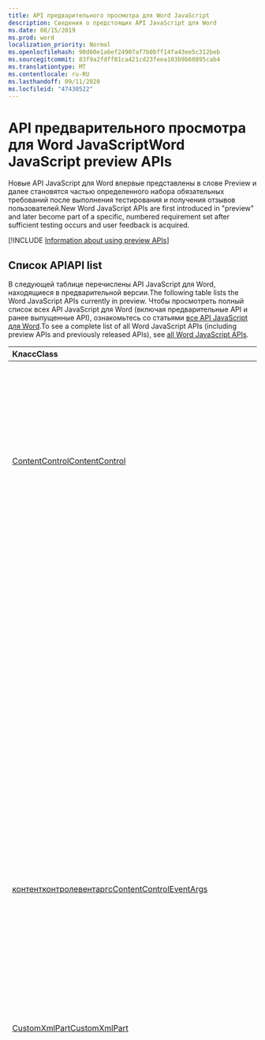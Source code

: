 ```yaml
---
title: API предварительного просмотра для Word JavaScript
description: Сведения о предстоящих API JavaScript для Word
ms.date: 08/15/2019
ms.prod: word
localization_priority: Normal
ms.openlocfilehash: 90d60e1a6ef24907af7b0bff14fa43ee5c312beb
ms.sourcegitcommit: 83f9a2fdff81ca421cd23feea103b9b60895cab4
ms.translationtype: MT
ms.contentlocale: ru-RU
ms.lasthandoff: 09/11/2020
ms.locfileid: "47430522"
---
```

# <a name="word-javascript-preview-apis"></a><span data-ttu-id="7203a-103">API предварительного просмотра для Word JavaScript</span><span class="sxs-lookup"><span data-stu-id="7203a-103">Word JavaScript preview APIs</span></span>

<span data-ttu-id="7203a-104">Новые API JavaScript для Word впервые представлены в слове Preview и далее становятся частью определенного набора обязательных требований после выполнения тестирования и получения отзывов пользователей.</span><span class="sxs-lookup"><span data-stu-id="7203a-104">New Word JavaScript APIs are first introduced in "preview" and later become part of a specific, numbered requirement set after sufficient testing occurs and user feedback is acquired.</span></span>

[!INCLUDE [Information about using preview APIs](../../includes/using-preview-apis-host.md)]

## <a name="api-list"></a><span data-ttu-id="7203a-105">Список API</span><span class="sxs-lookup"><span data-stu-id="7203a-105">API list</span></span>

<span data-ttu-id="7203a-106">В следующей таблице перечислены API JavaScript для Word, находящиеся в предварительной версии.</span><span class="sxs-lookup"><span data-stu-id="7203a-106">The following table lists the Word JavaScript APIs currently in preview.</span></span> <span data-ttu-id="7203a-107">Чтобы просмотреть полный список всех API JavaScript для Word (включая предварительные API и ранее выпущенные API), ознакомьтесь со статьями [все API JavaScript для Word](/javascript/api/word?view=word-js-preview&preserve-view=true).</span><span class="sxs-lookup"><span data-stu-id="7203a-107">To see a complete list of all Word JavaScript APIs (including preview APIs and previously released APIs), see [all Word JavaScript APIs](/javascript/api/word?view=word-js-preview&preserve-view=true).</span></span>

| <span data-ttu-id="7203a-108">Класс</span><span class="sxs-lookup"><span data-stu-id="7203a-108">Class</span></span> | <span data-ttu-id="7203a-109">Поля</span><span class="sxs-lookup"><span data-stu-id="7203a-109">Fields</span></span> | <span data-ttu-id="7203a-110">Описание</span><span class="sxs-lookup"><span data-stu-id="7203a-110">Description</span></span> |
|:---|:---|:---|
|[<span data-ttu-id="7203a-111">ContentControl</span><span class="sxs-lookup"><span data-stu-id="7203a-111">ContentControl</span></span>](/javascript/api/word/word.contentcontrol)|[<span data-ttu-id="7203a-112">onDataChanged</span><span class="sxs-lookup"><span data-stu-id="7203a-112">onDataChanged</span></span>](/javascript/api/word/word.contentcontrol#ondatachanged)|<span data-ttu-id="7203a-113">Возникает при изменении данных в элементе управления содержимым.</span><span class="sxs-lookup"><span data-stu-id="7203a-113">Occurs when data within the content control are changed.</span></span> <span data-ttu-id="7203a-114">Чтобы получить новый текст, загрузите этот элемент управления содержимым в обработчике.</span><span class="sxs-lookup"><span data-stu-id="7203a-114">To get the new text, load this content control in the handler.</span></span> <span data-ttu-id="7203a-115">Чтобы получить старый текст, не загружайте его.</span><span class="sxs-lookup"><span data-stu-id="7203a-115">To get the old text, do not load it.</span></span>|
||[<span data-ttu-id="7203a-116">onDeleted</span><span class="sxs-lookup"><span data-stu-id="7203a-116">onDeleted</span></span>](/javascript/api/word/word.contentcontrol#ondeleted)|<span data-ttu-id="7203a-117">Возникает при удалении элемента управления содержимым.</span><span class="sxs-lookup"><span data-stu-id="7203a-117">Occurs when the content control is deleted.</span></span> <span data-ttu-id="7203a-118">Не загружайте этот элемент управления содержимым в обработчике, иначе вы не сможете получить исходные свойства.</span><span class="sxs-lookup"><span data-stu-id="7203a-118">Do not load this content control in the handler, otherwise you won't be able to get its original properties.</span></span>|
||[<span data-ttu-id="7203a-119">onSelectionChanged</span><span class="sxs-lookup"><span data-stu-id="7203a-119">onSelectionChanged</span></span>](/javascript/api/word/word.contentcontrol#onselectionchanged)|<span data-ttu-id="7203a-120">Возникает при изменении выделенного фрагмента в элементе управления содержимым.</span><span class="sxs-lookup"><span data-stu-id="7203a-120">Occurs when selection within the content control is changed.</span></span>|
|[<span data-ttu-id="7203a-121">контентконтролевентаргс</span><span class="sxs-lookup"><span data-stu-id="7203a-121">ContentControlEventArgs</span></span>](/javascript/api/word/word.contentcontroleventargs)|[<span data-ttu-id="7203a-122">contentControl</span><span class="sxs-lookup"><span data-stu-id="7203a-122">contentControl</span></span>](/javascript/api/word/word.contentcontroleventargs#contentcontrol)|<span data-ttu-id="7203a-123">Объект, который вызвал событие.</span><span class="sxs-lookup"><span data-stu-id="7203a-123">The object that raised the event.</span></span> <span data-ttu-id="7203a-124">Загрузите этот объект, чтобы получить его свойства.</span><span class="sxs-lookup"><span data-stu-id="7203a-124">Load this object to get its properties.</span></span>|
||[<span data-ttu-id="7203a-125">eventType</span><span class="sxs-lookup"><span data-stu-id="7203a-125">eventType</span></span>](/javascript/api/word/word.contentcontroleventargs#eventtype)|<span data-ttu-id="7203a-126">Тип события.</span><span class="sxs-lookup"><span data-stu-id="7203a-126">The event type.</span></span> <span data-ttu-id="7203a-127">Дополнительные сведения см. в Word. EventType.</span><span class="sxs-lookup"><span data-stu-id="7203a-127">See Word.EventType for details.</span></span>|
|[<span data-ttu-id="7203a-128">CustomXmlPart</span><span class="sxs-lookup"><span data-stu-id="7203a-128">CustomXmlPart</span></span>](/javascript/api/word/word.customxmlpart)|[<span data-ttu-id="7203a-129">delete()</span><span class="sxs-lookup"><span data-stu-id="7203a-129">delete()</span></span>](/javascript/api/word/word.customxmlpart#delete--)|<span data-ttu-id="7203a-130">Удаляет пользовательскую XML-часть.</span><span class="sxs-lookup"><span data-stu-id="7203a-130">Deletes the custom XML part.</span></span>|
||[<span data-ttu-id="7203a-131">Делетеаттрибуте (XPath: строка, Намеспацемаппингс: Any, Name: строка)</span><span class="sxs-lookup"><span data-stu-id="7203a-131">deleteAttribute(xpath: string, namespaceMappings: any, name: string)</span></span>](/javascript/api/word/word.customxmlpart#deleteattribute-xpath--namespacemappings--name-)|<span data-ttu-id="7203a-132">Удаляет атрибут с указанным именем из элемента, указанного с помощью XPath.</span><span class="sxs-lookup"><span data-stu-id="7203a-132">Deletes an attribute with the given name from the element identified by xpath.</span></span>|
||[<span data-ttu-id="7203a-133">Делетилемент (XPath: String, Намеспацемаппингс: Any)</span><span class="sxs-lookup"><span data-stu-id="7203a-133">deleteElement(xpath: string, namespaceMappings: any)</span></span>](/javascript/api/word/word.customxmlpart#deleteelement-xpath--namespacemappings-)|<span data-ttu-id="7203a-134">Удаляет элемент, указанный с помощью XPath.</span><span class="sxs-lookup"><span data-stu-id="7203a-134">Deletes the element identified by xpath.</span></span>|
||[<span data-ttu-id="7203a-135">Жетксмл ()</span><span class="sxs-lookup"><span data-stu-id="7203a-135">getXml()</span></span>](/javascript/api/word/word.customxmlpart#getxml--)|<span data-ttu-id="7203a-136">Получает полное XML-содержимое пользовательской XML-части.</span><span class="sxs-lookup"><span data-stu-id="7203a-136">Gets the full XML content of the custom XML part.</span></span>|
||[<span data-ttu-id="7203a-137">Инсертаттрибуте (XPath: String, Намеспацемаппингс: Any, Name: String, Value: String)</span><span class="sxs-lookup"><span data-stu-id="7203a-137">insertAttribute(xpath: string, namespaceMappings: any, name: string, value: string)</span></span>](/javascript/api/word/word.customxmlpart#insertattribute-xpath--namespacemappings--name--value-)|<span data-ttu-id="7203a-138">Вставляет атрибут с заданным именем и значением в элемент, указанный с помощью XPath.</span><span class="sxs-lookup"><span data-stu-id="7203a-138">Inserts an attribute with the given name and value to the element identified by xpath.</span></span>|
||[<span data-ttu-id="7203a-139">Инсертелемент (XPath: строка, XML: строка, Намеспацемаппингс: Any, index?: число)</span><span class="sxs-lookup"><span data-stu-id="7203a-139">insertElement(xpath: string, xml: string, namespaceMappings: any, index?: number)</span></span>](/javascript/api/word/word.customxmlpart#insertelement-xpath--xml--namespacemappings--index-)|<span data-ttu-id="7203a-140">Вставляет заданный XML-код в родительский элемент, определенный с помощью XPath в индексе позиции дочернего элемента.</span><span class="sxs-lookup"><span data-stu-id="7203a-140">Inserts the given XML under the parent element identified by xpath at child position index.</span></span>|
||[<span data-ttu-id="7203a-141">запрос (XPath: String, Намеспацемаппингс: Any)</span><span class="sxs-lookup"><span data-stu-id="7203a-141">query(xpath: string, namespaceMappings: any)</span></span>](/javascript/api/word/word.customxmlpart#query-xpath--namespacemappings-)|<span data-ttu-id="7203a-142">Запрашивает XML-содержимое пользовательской XML-части.</span><span class="sxs-lookup"><span data-stu-id="7203a-142">Queries the XML content of the custom XML part.</span></span>|
||[<span data-ttu-id="7203a-143">id</span><span class="sxs-lookup"><span data-stu-id="7203a-143">id</span></span>](/javascript/api/word/word.customxmlpart#id)|<span data-ttu-id="7203a-144">Получает идентификатор пользовательской XML-части.</span><span class="sxs-lookup"><span data-stu-id="7203a-144">Gets the ID of the custom XML part.</span></span> <span data-ttu-id="7203a-145">Только для чтения.</span><span class="sxs-lookup"><span data-stu-id="7203a-145">Read only.</span></span>|
||[<span data-ttu-id="7203a-146">Пространства</span><span class="sxs-lookup"><span data-stu-id="7203a-146">namespaceUri</span></span>](/javascript/api/word/word.customxmlpart#namespaceuri)|<span data-ttu-id="7203a-147">Получает URI пространства имен настраиваемой XML-части.</span><span class="sxs-lookup"><span data-stu-id="7203a-147">Gets the namespace URI of the custom XML part.</span></span> <span data-ttu-id="7203a-148">Только для чтения.</span><span class="sxs-lookup"><span data-stu-id="7203a-148">Read only.</span></span>|
||[<span data-ttu-id="7203a-149">setXml (XML: строка)</span><span class="sxs-lookup"><span data-stu-id="7203a-149">setXml(xml: string)</span></span>](/javascript/api/word/word.customxmlpart#setxml-xml-)|<span data-ttu-id="7203a-150">Задает полное XML-содержимое пользовательской XML-части.</span><span class="sxs-lookup"><span data-stu-id="7203a-150">Sets the full XML content of the custom XML part.</span></span>|
||[<span data-ttu-id="7203a-151">Упдатеаттрибуте (XPath: String, Намеспацемаппингс: Any, Name: String, Value: String)</span><span class="sxs-lookup"><span data-stu-id="7203a-151">updateAttribute(xpath: string, namespaceMappings: any, name: string, value: string)</span></span>](/javascript/api/word/word.customxmlpart#updateattribute-xpath--namespacemappings--name--value-)|<span data-ttu-id="7203a-152">Обновляет значение атрибута, используя заданное имя элемента, указанного с помощью XPath.</span><span class="sxs-lookup"><span data-stu-id="7203a-152">Updates the value of an attribute with the given name of the element identified by xpath.</span></span>|
||[<span data-ttu-id="7203a-153">Упдатилемент (XPath: строка, XML: строка, Намеспацемаппингс: Any)</span><span class="sxs-lookup"><span data-stu-id="7203a-153">updateElement(xpath: string, xml: string, namespaceMappings: any)</span></span>](/javascript/api/word/word.customxmlpart#updateelement-xpath--xml--namespacemappings-)|<span data-ttu-id="7203a-154">Обновляет XML элемента, указанного с помощью XPath.</span><span class="sxs-lookup"><span data-stu-id="7203a-154">Updates the XML of the element identified by xpath.</span></span>|
|[<span data-ttu-id="7203a-155">CustomXmlPartCollection</span><span class="sxs-lookup"><span data-stu-id="7203a-155">CustomXmlPartCollection</span></span>](/javascript/api/word/word.customxmlpartcollection)|[<span data-ttu-id="7203a-156">Add (XML: String)</span><span class="sxs-lookup"><span data-stu-id="7203a-156">add(xml: string)</span></span>](/javascript/api/word/word.customxmlpartcollection#add-xml-)|<span data-ttu-id="7203a-157">Добавляет новую пользовательскую XML-часть в документ.</span><span class="sxs-lookup"><span data-stu-id="7203a-157">Adds a new custom XML part to the document.</span></span>|
||[<span data-ttu-id="7203a-158">getByNamespace (namespaceUri: строка)</span><span class="sxs-lookup"><span data-stu-id="7203a-158">getByNamespace(namespaceUri: string)</span></span>](/javascript/api/word/word.customxmlpartcollection#getbynamespace-namespaceuri-)|<span data-ttu-id="7203a-159">Получает новую ограниченную коллекцию пользовательских XML-частей, пространства имен которых совпадают с указанным пространством имен.</span><span class="sxs-lookup"><span data-stu-id="7203a-159">Gets a new scoped collection of custom XML parts whose namespaces match the given namespace.</span></span>|
||[<span data-ttu-id="7203a-160">getCount()</span><span class="sxs-lookup"><span data-stu-id="7203a-160">getCount()</span></span>](/javascript/api/word/word.customxmlpartcollection#getcount--)|<span data-ttu-id="7203a-161">Возвращает число элементов в коллекции.</span><span class="sxs-lookup"><span data-stu-id="7203a-161">Gets the number of items in the collection.</span></span>|
||[<span data-ttu-id="7203a-162">getItem(id: string)</span><span class="sxs-lookup"><span data-stu-id="7203a-162">getItem(id: string)</span></span>](/javascript/api/word/word.customxmlpartcollection#getitem-id-)|<span data-ttu-id="7203a-163">Получает пользовательскую XML-часть по идентификатору.</span><span class="sxs-lookup"><span data-stu-id="7203a-163">Gets a custom XML part based on its ID.</span></span> <span data-ttu-id="7203a-164">Только для чтения.</span><span class="sxs-lookup"><span data-stu-id="7203a-164">Read only.</span></span>|
||[<span data-ttu-id="7203a-165">getItemOrNullObject(id: строка)</span><span class="sxs-lookup"><span data-stu-id="7203a-165">getItemOrNullObject(id: string)</span></span>](/javascript/api/word/word.customxmlpartcollection#getitemornullobject-id-)|<span data-ttu-id="7203a-166">Получает пользовательскую XML-часть по идентификатору.</span><span class="sxs-lookup"><span data-stu-id="7203a-166">Gets a custom XML part based on its ID.</span></span> <span data-ttu-id="7203a-167">Возвращает нулевой объект, если CustomXmlPart не существует.</span><span class="sxs-lookup"><span data-stu-id="7203a-167">Returns a null object if the CustomXmlPart does not exist.</span></span>|
||[<span data-ttu-id="7203a-168">items</span><span class="sxs-lookup"><span data-stu-id="7203a-168">items</span></span>](/javascript/api/word/word.customxmlpartcollection#items)|<span data-ttu-id="7203a-169">Получает загруженные дочерние элементы в этой коллекции.</span><span class="sxs-lookup"><span data-stu-id="7203a-169">Gets the loaded child items in this collection.</span></span>|
|[<span data-ttu-id="7203a-170">кустомксмлпартскопедколлектион</span><span class="sxs-lookup"><span data-stu-id="7203a-170">CustomXmlPartScopedCollection</span></span>](/javascript/api/word/word.customxmlpartscopedcollection)|[<span data-ttu-id="7203a-171">getCount()</span><span class="sxs-lookup"><span data-stu-id="7203a-171">getCount()</span></span>](/javascript/api/word/word.customxmlpartscopedcollection#getcount--)|<span data-ttu-id="7203a-172">Возвращает число элементов в коллекции.</span><span class="sxs-lookup"><span data-stu-id="7203a-172">Gets the number of items in the collection.</span></span>|
||[<span data-ttu-id="7203a-173">getItem(id: string)</span><span class="sxs-lookup"><span data-stu-id="7203a-173">getItem(id: string)</span></span>](/javascript/api/word/word.customxmlpartscopedcollection#getitem-id-)|<span data-ttu-id="7203a-174">Получает пользовательскую XML-часть по идентификатору.</span><span class="sxs-lookup"><span data-stu-id="7203a-174">Gets a custom XML part based on its ID.</span></span> <span data-ttu-id="7203a-175">Только для чтения.</span><span class="sxs-lookup"><span data-stu-id="7203a-175">Read only.</span></span>|
||[<span data-ttu-id="7203a-176">getItemOrNullObject(id: строка)</span><span class="sxs-lookup"><span data-stu-id="7203a-176">getItemOrNullObject(id: string)</span></span>](/javascript/api/word/word.customxmlpartscopedcollection#getitemornullobject-id-)|<span data-ttu-id="7203a-177">Получает пользовательскую XML-часть по идентификатору.</span><span class="sxs-lookup"><span data-stu-id="7203a-177">Gets a custom XML part based on its ID.</span></span> <span data-ttu-id="7203a-178">Возвращает нулевой объект, если CustomXmlPart не существует в коллекции.</span><span class="sxs-lookup"><span data-stu-id="7203a-178">Returns a null object if the CustomXmlPart does not exist in the collection.</span></span>|
||[<span data-ttu-id="7203a-179">Жетонлитем ()</span><span class="sxs-lookup"><span data-stu-id="7203a-179">getOnlyItem()</span></span>](/javascript/api/word/word.customxmlpartscopedcollection#getonlyitem--)|<span data-ttu-id="7203a-180">Если коллекция содержит ровно один элемент, этот метод возвращает его.</span><span class="sxs-lookup"><span data-stu-id="7203a-180">If the collection contains exactly one item, this method returns it.</span></span> <span data-ttu-id="7203a-181">В противном случае этот метод выдает ошибку.</span><span class="sxs-lookup"><span data-stu-id="7203a-181">Otherwise, this method produces an error.</span></span>|
||[<span data-ttu-id="7203a-182">Жетонлитеморнуллобжект ()</span><span class="sxs-lookup"><span data-stu-id="7203a-182">getOnlyItemOrNullObject()</span></span>](/javascript/api/word/word.customxmlpartscopedcollection#getonlyitemornullobject--)|<span data-ttu-id="7203a-183">Если коллекция содержит ровно один элемент, этот метод возвращает его.</span><span class="sxs-lookup"><span data-stu-id="7203a-183">If the collection contains exactly one item, this method returns it.</span></span> <span data-ttu-id="7203a-184">В противном случае этот метод возвращает пустой объект.</span><span class="sxs-lookup"><span data-stu-id="7203a-184">Otherwise, this method returns a null object.</span></span>|
||[<span data-ttu-id="7203a-185">items</span><span class="sxs-lookup"><span data-stu-id="7203a-185">items</span></span>](/javascript/api/word/word.customxmlpartscopedcollection#items)|<span data-ttu-id="7203a-186">Получает загруженные дочерние элементы в этой коллекции.</span><span class="sxs-lookup"><span data-stu-id="7203a-186">Gets the loaded child items in this collection.</span></span>|
|[<span data-ttu-id="7203a-187">Document</span><span class="sxs-lookup"><span data-stu-id="7203a-187">Document</span></span>](/javascript/api/word/word.document)|[<span data-ttu-id="7203a-188">Делетебукмарк (имя: строка)</span><span class="sxs-lookup"><span data-stu-id="7203a-188">deleteBookmark(name: string)</span></span>](/javascript/api/word/word.document#deletebookmark-name-)|<span data-ttu-id="7203a-189">Удаляет закладку, если она существует, из документа.</span><span class="sxs-lookup"><span data-stu-id="7203a-189">Deletes a bookmark, if exists, from the document.</span></span>|
||[<span data-ttu-id="7203a-190">Жетбукмаркранже (имя: строка)</span><span class="sxs-lookup"><span data-stu-id="7203a-190">getBookmarkRange(name: string)</span></span>](/javascript/api/word/word.document#getbookmarkrange-name-)|<span data-ttu-id="7203a-191">Возвращает диапазон закладок.</span><span class="sxs-lookup"><span data-stu-id="7203a-191">Gets a bookmark's range.</span></span> <span data-ttu-id="7203a-192">Вызывается, если закладка не существует.</span><span class="sxs-lookup"><span data-stu-id="7203a-192">Throws if the bookmark does not exist.</span></span>|
||[<span data-ttu-id="7203a-193">Жетбукмаркранжеорнуллобжект (имя: строка)</span><span class="sxs-lookup"><span data-stu-id="7203a-193">getBookmarkRangeOrNullObject(name: string)</span></span>](/javascript/api/word/word.document#getbookmarkrangeornullobject-name-)|<span data-ttu-id="7203a-194">Возвращает диапазон закладок.</span><span class="sxs-lookup"><span data-stu-id="7203a-194">Gets a bookmark's range.</span></span> <span data-ttu-id="7203a-195">Возвращает нулевой объект, если закладка не существует.</span><span class="sxs-lookup"><span data-stu-id="7203a-195">Returns a null object if the bookmark does not exist.</span></span>|
||[<span data-ttu-id="7203a-196">customXmlParts</span><span class="sxs-lookup"><span data-stu-id="7203a-196">customXmlParts</span></span>](/javascript/api/word/word.document#customxmlparts)|<span data-ttu-id="7203a-197">Возвращает пользовательские XML-части в документе.</span><span class="sxs-lookup"><span data-stu-id="7203a-197">Gets the custom XML parts in the document.</span></span> <span data-ttu-id="7203a-198">Только для чтения.</span><span class="sxs-lookup"><span data-stu-id="7203a-198">Read-only.</span></span>|
||[<span data-ttu-id="7203a-199">онконтентконтроладдед</span><span class="sxs-lookup"><span data-stu-id="7203a-199">onContentControlAdded</span></span>](/javascript/api/word/word.document#oncontentcontroladded)|<span data-ttu-id="7203a-200">Возникает при добавлении элемента управления содержимым.</span><span class="sxs-lookup"><span data-stu-id="7203a-200">Occurs when a content control is added.</span></span> <span data-ttu-id="7203a-201">Выполните context. Sync () в обработчике, чтобы получить свойства нового элемента управления содержимым.</span><span class="sxs-lookup"><span data-stu-id="7203a-201">Run context.sync() in the handler to get the new content control's properties.</span></span>|
||[<span data-ttu-id="7203a-202">settings</span><span class="sxs-lookup"><span data-stu-id="7203a-202">settings</span></span>](/javascript/api/word/word.document#settings)|<span data-ttu-id="7203a-203">Получает параметры надстройки в документе.</span><span class="sxs-lookup"><span data-stu-id="7203a-203">Gets the add-in's settings in the document.</span></span> <span data-ttu-id="7203a-204">Только для чтения.</span><span class="sxs-lookup"><span data-stu-id="7203a-204">Read-only.</span></span>|
|[<span data-ttu-id="7203a-205">DocumentCreated</span><span class="sxs-lookup"><span data-stu-id="7203a-205">DocumentCreated</span></span>](/javascript/api/word/word.documentcreated)|[<span data-ttu-id="7203a-206">Делетебукмарк (имя: строка)</span><span class="sxs-lookup"><span data-stu-id="7203a-206">deleteBookmark(name: string)</span></span>](/javascript/api/word/word.documentcreated#deletebookmark-name-)|<span data-ttu-id="7203a-207">Удаляет закладку, если она существует, из документа.</span><span class="sxs-lookup"><span data-stu-id="7203a-207">Deletes a bookmark, if exists, from the document.</span></span>|
||[<span data-ttu-id="7203a-208">Жетбукмаркранже (имя: строка)</span><span class="sxs-lookup"><span data-stu-id="7203a-208">getBookmarkRange(name: string)</span></span>](/javascript/api/word/word.documentcreated#getbookmarkrange-name-)|<span data-ttu-id="7203a-209">Возвращает диапазон закладок.</span><span class="sxs-lookup"><span data-stu-id="7203a-209">Gets a bookmark's range.</span></span> <span data-ttu-id="7203a-210">Вызывается, если закладка не существует.</span><span class="sxs-lookup"><span data-stu-id="7203a-210">Throws if the bookmark does not exist.</span></span>|
||[<span data-ttu-id="7203a-211">Жетбукмаркранжеорнуллобжект (имя: строка)</span><span class="sxs-lookup"><span data-stu-id="7203a-211">getBookmarkRangeOrNullObject(name: string)</span></span>](/javascript/api/word/word.documentcreated#getbookmarkrangeornullobject-name-)|<span data-ttu-id="7203a-212">Возвращает диапазон закладок.</span><span class="sxs-lookup"><span data-stu-id="7203a-212">Gets a bookmark's range.</span></span> <span data-ttu-id="7203a-213">Возвращает нулевой объект, если закладка не существует.</span><span class="sxs-lookup"><span data-stu-id="7203a-213">Returns a null object if the bookmark does not exist.</span></span>|
||[<span data-ttu-id="7203a-214">customXmlParts</span><span class="sxs-lookup"><span data-stu-id="7203a-214">customXmlParts</span></span>](/javascript/api/word/word.documentcreated#customxmlparts)|<span data-ttu-id="7203a-215">Возвращает пользовательские XML-части в документе.</span><span class="sxs-lookup"><span data-stu-id="7203a-215">Gets the custom XML parts in the document.</span></span> <span data-ttu-id="7203a-216">Только для чтения.</span><span class="sxs-lookup"><span data-stu-id="7203a-216">Read-only.</span></span>|
||[<span data-ttu-id="7203a-217">settings</span><span class="sxs-lookup"><span data-stu-id="7203a-217">settings</span></span>](/javascript/api/word/word.documentcreated#settings)|<span data-ttu-id="7203a-218">Получает параметры надстройки в документе.</span><span class="sxs-lookup"><span data-stu-id="7203a-218">Gets the add-in's settings in the document.</span></span> <span data-ttu-id="7203a-219">Только для чтения.</span><span class="sxs-lookup"><span data-stu-id="7203a-219">Read-only.</span></span>|
|[<span data-ttu-id="7203a-220">InlinePicture</span><span class="sxs-lookup"><span data-stu-id="7203a-220">InlinePicture</span></span>](/javascript/api/word/word.inlinepicture)|[<span data-ttu-id="7203a-221">имажеформат</span><span class="sxs-lookup"><span data-stu-id="7203a-221">imageFormat</span></span>](/javascript/api/word/word.inlinepicture#imageformat)|<span data-ttu-id="7203a-222">Получает формат встроенного изображения.</span><span class="sxs-lookup"><span data-stu-id="7203a-222">Gets the format of the inline image.</span></span> <span data-ttu-id="7203a-223">Только для чтения.</span><span class="sxs-lookup"><span data-stu-id="7203a-223">Read-only.</span></span>|
|[<span data-ttu-id="7203a-224">List</span><span class="sxs-lookup"><span data-stu-id="7203a-224">List</span></span>](/javascript/api/word/word.list)|[<span data-ttu-id="7203a-225">Жетлевелфонт (Level: число)</span><span class="sxs-lookup"><span data-stu-id="7203a-225">getLevelFont(level: number)</span></span>](/javascript/api/word/word.list#getlevelfont-level-)|<span data-ttu-id="7203a-226">Получает или задает значение, указывающее, указаны ли в списке.</span><span class="sxs-lookup"><span data-stu-id="7203a-226">Gets the font of the bullet, number or picture at the specified level in the list.</span></span>|
||[<span data-ttu-id="7203a-227">Жетлевелпиктуре (Level: число)</span><span class="sxs-lookup"><span data-stu-id="7203a-227">getLevelPicture(level: number)</span></span>](/javascript/api/word/word.list#getlevelpicture-level-)|<span data-ttu-id="7203a-228">Получает строковое представление изображения в кодировке Base64 на указанном уровне в списке.</span><span class="sxs-lookup"><span data-stu-id="7203a-228">Gets the base64 encoded string representation of the picture at the specified level in the list.</span></span>|
||[<span data-ttu-id="7203a-229">Ресетлевелфонт (Level: число, Ресетфонтнаме?: Boolean)</span><span class="sxs-lookup"><span data-stu-id="7203a-229">resetLevelFont(level: number, resetFontName?: boolean)</span></span>](/javascript/api/word/word.list#resetlevelfont-level--resetfontname-)|<span data-ttu-id="7203a-230">Сбрасывает шрифт маркера, номера или изображения на указанном уровне списка.</span><span class="sxs-lookup"><span data-stu-id="7203a-230">Resets the font of the bullet, number or picture at the specified level in the list.</span></span>|
||[<span data-ttu-id="7203a-231">Сетлевелпиктуре (Level: число, base64EncodedImage?: строка)</span><span class="sxs-lookup"><span data-stu-id="7203a-231">setLevelPicture(level: number, base64EncodedImage?: string)</span></span>](/javascript/api/word/word.list#setlevelpicture-level--base64encodedimage-)|<span data-ttu-id="7203a-232">Задает рисунок на указанном уровне в списке.</span><span class="sxs-lookup"><span data-stu-id="7203a-232">Sets the picture at the specified level in the list.</span></span>|
|[<span data-ttu-id="7203a-233">Range</span><span class="sxs-lookup"><span data-stu-id="7203a-233">Range</span></span>](/javascript/api/word/word.range)|[<span data-ttu-id="7203a-234">Закладки (Инклудехидден?: Boolean, Инклудеаджацент?: Boolean)</span><span class="sxs-lookup"><span data-stu-id="7203a-234">getBookmarks(includeHidden?: boolean, includeAdjacent?: boolean)</span></span>](/javascript/api/word/word.range#getbookmarks-includehidden--includeadjacent-)|<span data-ttu-id="7203a-235">Получает имена всех закладок в диапазоне или перекрывают их.</span><span class="sxs-lookup"><span data-stu-id="7203a-235">Gets the names all bookmarks in or overlapping the range.</span></span> <span data-ttu-id="7203a-236">Закладка скрывается, если ее имя начинается с символа подчеркивания.</span><span class="sxs-lookup"><span data-stu-id="7203a-236">A bookmark is hidden if its name starts with the underscore character.</span></span>|
||[<span data-ttu-id="7203a-237">Инсертбукмарк (имя: строка)</span><span class="sxs-lookup"><span data-stu-id="7203a-237">insertBookmark(name: string)</span></span>](/javascript/api/word/word.range#insertbookmark-name-)|<span data-ttu-id="7203a-238">Вставляет закладку в диапазон.</span><span class="sxs-lookup"><span data-stu-id="7203a-238">Inserts a bookmark on the range.</span></span> <span data-ttu-id="7203a-239">Если закладка с таким же именем существует в другом месте, она будет удалена первыми.</span><span class="sxs-lookup"><span data-stu-id="7203a-239">If a bookmark of the same name exists somewhere, it is deleted first.</span></span>|
|[<span data-ttu-id="7203a-240">Параметр</span><span class="sxs-lookup"><span data-stu-id="7203a-240">Setting</span></span>](/javascript/api/word/word.setting)|[<span data-ttu-id="7203a-241">delete()</span><span class="sxs-lookup"><span data-stu-id="7203a-241">delete()</span></span>](/javascript/api/word/word.setting#delete--)|<span data-ttu-id="7203a-242">Удаляет параметр.</span><span class="sxs-lookup"><span data-stu-id="7203a-242">Deletes the setting.</span></span>|
||[<span data-ttu-id="7203a-243">key</span><span class="sxs-lookup"><span data-stu-id="7203a-243">key</span></span>](/javascript/api/word/word.setting#key)|<span data-ttu-id="7203a-244">Получает ключ параметра.</span><span class="sxs-lookup"><span data-stu-id="7203a-244">Gets the key of the setting.</span></span> <span data-ttu-id="7203a-245">Только для чтения.</span><span class="sxs-lookup"><span data-stu-id="7203a-245">Read only.</span></span>|
||[<span data-ttu-id="7203a-246">value</span><span class="sxs-lookup"><span data-stu-id="7203a-246">value</span></span>](/javascript/api/word/word.setting#value)|<span data-ttu-id="7203a-247">Получает или задает значение параметра.</span><span class="sxs-lookup"><span data-stu-id="7203a-247">Gets or sets the value of the setting.</span></span>|
|[<span data-ttu-id="7203a-248">SettingCollection</span><span class="sxs-lookup"><span data-stu-id="7203a-248">SettingCollection</span></span>](/javascript/api/word/word.settingcollection)|[<span data-ttu-id="7203a-249">Add (Key: строка, Value: Any)</span><span class="sxs-lookup"><span data-stu-id="7203a-249">add(key: string, value: any)</span></span>](/javascript/api/word/word.settingcollection#add-key--value-)|<span data-ttu-id="7203a-250">Создает новый параметр или устанавливает существующий параметр.</span><span class="sxs-lookup"><span data-stu-id="7203a-250">Creates a new setting or sets an existing setting.</span></span>|
||[<span data-ttu-id="7203a-251">deleteAll ()</span><span class="sxs-lookup"><span data-stu-id="7203a-251">deleteAll()</span></span>](/javascript/api/word/word.settingcollection#deleteall--)|<span data-ttu-id="7203a-252">Удаляет все параметры в этой надстройке.</span><span class="sxs-lookup"><span data-stu-id="7203a-252">Deletes all settings in this add-in.</span></span>|
||[<span data-ttu-id="7203a-253">getCount()</span><span class="sxs-lookup"><span data-stu-id="7203a-253">getCount()</span></span>](/javascript/api/word/word.settingcollection#getcount--)|<span data-ttu-id="7203a-254">Получает количество параметров.</span><span class="sxs-lookup"><span data-stu-id="7203a-254">Gets the count of settings.</span></span>|
||[<span data-ttu-id="7203a-255">getItem(key: string)</span><span class="sxs-lookup"><span data-stu-id="7203a-255">getItem(key: string)</span></span>](/javascript/api/word/word.settingcollection#getitem-key-)|<span data-ttu-id="7203a-256">Получает объект Setting по ключу, для которого учитывается регистр.</span><span class="sxs-lookup"><span data-stu-id="7203a-256">Gets a setting object by its key, which is case-sensitive.</span></span> <span data-ttu-id="7203a-257">Вызывается, если параметр не существует.</span><span class="sxs-lookup"><span data-stu-id="7203a-257">Throws if the setting does not exist.</span></span>|
||[<span data-ttu-id="7203a-258">getItemOrNullObject(key: string)</span><span class="sxs-lookup"><span data-stu-id="7203a-258">getItemOrNullObject(key: string)</span></span>](/javascript/api/word/word.settingcollection#getitemornullobject-key-)|<span data-ttu-id="7203a-259">Получает объект Setting по ключу, для которого учитывается регистр.</span><span class="sxs-lookup"><span data-stu-id="7203a-259">Gets a setting object by its key, which is case-sensitive.</span></span> <span data-ttu-id="7203a-260">Возвращает нулевой объект, если параметр не существует.</span><span class="sxs-lookup"><span data-stu-id="7203a-260">Returns a null object if the setting does not exist.</span></span>|
||[<span data-ttu-id="7203a-261">items</span><span class="sxs-lookup"><span data-stu-id="7203a-261">items</span></span>](/javascript/api/word/word.settingcollection#items)|<span data-ttu-id="7203a-262">Получает загруженные дочерние элементы в этой коллекции.</span><span class="sxs-lookup"><span data-stu-id="7203a-262">Gets the loaded child items in this collection.</span></span>|
|[<span data-ttu-id="7203a-263">Table</span><span class="sxs-lookup"><span data-stu-id="7203a-263">Table</span></span>](/javascript/api/word/word.table)|[<span data-ttu-id="7203a-264">Мержецеллс (Топров: число, Фирстцелл: число, Боттомров: число, Ластцелл: число)</span><span class="sxs-lookup"><span data-stu-id="7203a-264">mergeCells(topRow: number, firstCell: number, bottomRow: number, lastCell: number)</span></span>](/javascript/api/word/word.table#mergecells-toprow--firstcell--bottomrow--lastcell-)|<span data-ttu-id="7203a-265">Объединяет ячейки, ограниченные в первой и последней ячейках.</span><span class="sxs-lookup"><span data-stu-id="7203a-265">Merges the cells bounded inclusively by a first and last cell.</span></span>|
|[<span data-ttu-id="7203a-266">TableCell</span><span class="sxs-lookup"><span data-stu-id="7203a-266">TableCell</span></span>](/javascript/api/word/word.tablecell)|[<span data-ttu-id="7203a-267">Split (rowCount: число, columnCount: число)</span><span class="sxs-lookup"><span data-stu-id="7203a-267">split(rowCount: number, columnCount: number)</span></span>](/javascript/api/word/word.tablecell#split-rowcount--columncount-)|<span data-ttu-id="7203a-268">Разделяет ячейку на указанное количество строк и столбцов.</span><span class="sxs-lookup"><span data-stu-id="7203a-268">Splits the cell into the specified number of rows and columns.</span></span>|
|[<span data-ttu-id="7203a-269">TableRow</span><span class="sxs-lookup"><span data-stu-id="7203a-269">TableRow</span></span>](/javascript/api/word/word.tablerow)|[<span data-ttu-id="7203a-270">insertContentControl()</span><span class="sxs-lookup"><span data-stu-id="7203a-270">insertContentControl()</span></span>](/javascript/api/word/word.tablerow#insertcontentcontrol--)|<span data-ttu-id="7203a-271">Вставляет в строку элемент управления содержимым.</span><span class="sxs-lookup"><span data-stu-id="7203a-271">Inserts a content control on the row.</span></span>|
||[<span data-ttu-id="7203a-272">Merge ()</span><span class="sxs-lookup"><span data-stu-id="7203a-272">merge()</span></span>](/javascript/api/word/word.tablerow#merge--)|<span data-ttu-id="7203a-273">Объединяет строку в одну ячейку.</span><span class="sxs-lookup"><span data-stu-id="7203a-273">Merges the row into one cell.</span></span>|

## <a name="see-also"></a><span data-ttu-id="7203a-274">См. также</span><span class="sxs-lookup"><span data-stu-id="7203a-274">See also</span></span>

- [<span data-ttu-id="7203a-275">Справочная документация по API JavaScript для Word</span><span class="sxs-lookup"><span data-stu-id="7203a-275">Word JavaScript API Reference Documentation</span></span>](/javascript/api/word)
- [<span data-ttu-id="7203a-276">Наборы обязательных элементов API JavaScript для Word</span><span class="sxs-lookup"><span data-stu-id="7203a-276">Word JavaScript API requirement sets</span></span>](word-api-requirement-sets.md)
